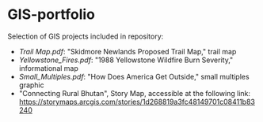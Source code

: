 # GIS-portfolio
Selection of GIS projects
included in repository:
  - <i>Trail Map.pdf</i>: "Skidmore Newlands Proposed Trail Map," trail map 
  - <i>Yellowstone_Fires.pdf</i>: "1988 Yellowstone Wildfire Burn Severity," informational map
  - <i>Small_Multiples.pdf</i>: "How Does America Get Outside," small multiples graphic
  - "Connecting Rural Bhutan", Story Map, accessible at the following link: https://storymaps.arcgis.com/stories/1d268819a3fc48149701c08411b83240

